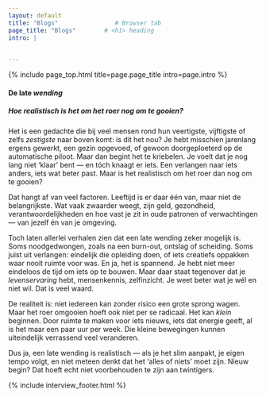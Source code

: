 ```yaml
---
layout: default
title: "Blogs"                # Browser tab
page_title: "Blogs"        # <h1> heading
intro: |
  

---
```


{% include page_top.html 
   title=page.page_title 
   intro=page.intro 
%}

<div class="custom-section">

<h4>De late <em>wending</em></h4><h5>Hoe realistisch is het om het roer nog om te gooien?</h5>
<p>Het is een gedachte die bij veel mensen rond hun veertigste, vijftigste of zelfs <em>zestigste</em> naar boven komt: is dit het nou? Je hebt misschien jarenlang ergens gewerkt, een gezin opgevoed, of gewoon doorgeploeterd op de automatische piloot. Maar dan begint het te kriebelen. Je voelt dat je nog lang niet ‘klaar’ bent — en tóch knaagt er iets. Een verlangen naar iets anders, iets wat beter past. Maar is het realistisch om het roer dan nog om te gooien?</p>

<p>Dat hangt af van veel factoren. Leeftijd is er daar één van, maar niet de belangrijkste. Wat vaak zwaarder weegt, zijn geld, gezondheid, verantwoordelijkheden en hoe vast je zit in oude patronen of verwachtingen — van jezelf én van je omgeving.</p>

<p>Toch laten allerlei verhalen zien dat een late wending zeker mogelijk is. Soms noodgedwongen, zoals na een burn-out, ontslag of scheiding. Soms juist uit verlangen: eindelijk die opleiding doen, of iets creatiefs oppakken waar nooit ruimte voor was. En ja, het is spannend. Je hebt niet meer eindeloos de tijd om iets op te bouwen. Maar daar staat tegenover dat je <em>levenservaring</em> hebt, mensenkennis, zelfinzicht. Je weet beter wat je wél en niet wil. Dat is veel waard.</p>

<p>De realiteit is: niet iedereen kan zonder risico een grote sprong wagen. Maar het roer omgooien hoeft ook niet per se radicaal. Het kan <em>klein</em> beginnen. Door ruimte te maken voor iets nieuws, iets dat energie geeft, al is het maar een paar uur per week. Die kleine bewegingen kunnen uiteindelijk verrassend veel veranderen.</p>

<p>Dus ja, een late wending is realistisch — als je het slim aanpakt, je eigen tempo volgt, en niet meteen denkt dat het ‘alles of niets’ moet zijn. Nieuw begin? Dat hoeft echt niet voorbehouden te zijn aan twintigers.</p>


{% include interview_footer.html %}
  
</div>

